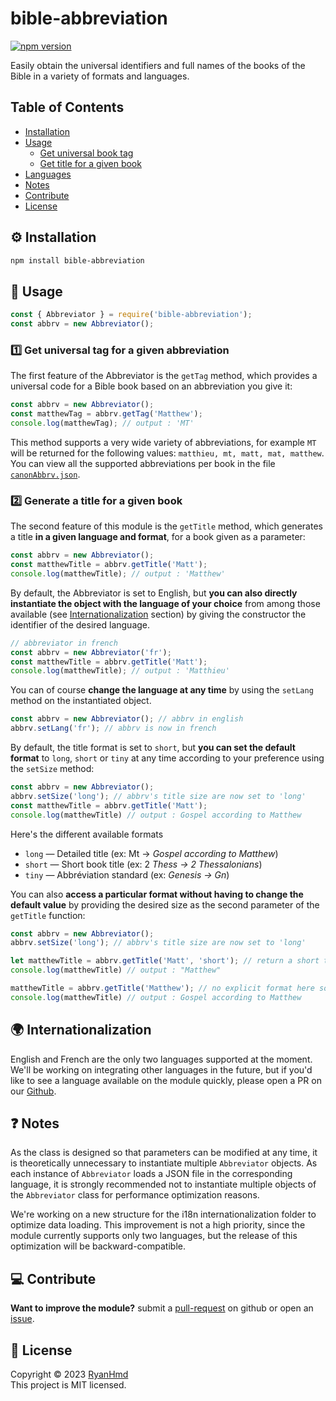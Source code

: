 # bible-abbreviation

[![npm version](https://badge.fury.io/js/bible-abbreviation.svg)](https://www.npmjs.com/package/bible-abbreviation)

Easily obtain the universal identifiers and full names of the books of the Bible in a variety of formats and languages.

## Table of Contents
* [Installation](#installation)
* [Usage](#usage)
    * [Get universal book tag](#first-feature)
    * [Get title for a given book](#second-feature)
* [Languages](#languages)
* [Notes](#notes)
* [Contribute](#contribute)
* [License](#license)


<a name="installation"></a>
## ⚙️ Installation

```bash
npm install bible-abbreviation
```

<a name="usage"></a>
## 📑 Usage

```js
const { Abbreviator } = require('bible-abbreviation');
const abbrv = new Abbreviator();
```

<a name="first-feature"></a>
### 1️⃣ Get universal tag for a given abbreviation

The first feature of the Abbreviator is the `getTag` method, which provides a universal code for a Bible book based on an abbreviation you give it:

```js
const abbrv = new Abbreviator();
const matthewTag = abbrv.getTag('Matthew');
console.log(matthewTag); // output : 'MT'
```

This method supports a very wide variety of abbreviations, for example `MT` will be returned for the following values: `matthieu, mt, matt, mat, matthew`. You can view all the supported abbreviations per book in the file [`canonAbbrv.json`](https://github.com/ryan-hmd/bible-abbreviation/blob/master/static/canonAbbrv.json).

<a name="second-feature"></a>
### 2️⃣ Generate a title for a given book

The second feature of this module is the `getTitle` method, which generates a title **in a given language and format**, for a book given as a parameter:

```js
const abbrv = new Abbreviator();
const matthewTitle = abbrv.getTitle('Matt');
console.log(matthewTitle); // output : 'Matthew'
```

By default, the Abbreviator is set to English, but **you can also directly instantiate the object with the language of your choice** from among those available (see [Internationalization](#languages) section) by giving the constructor the identifier of the desired language.

```js
// abbreviator in french
const abbrv = new Abbreviator('fr');
const matthewTitle = abbrv.getTitle('Matt');
console.log(matthewTitle); // output : 'Matthieu'
```

You can of course **change the language at any time** by using the `setLang` method on the instantiated object.

```js
const abbrv = new Abbreviator(); // abbrv in english
abbrv.setLang('fr'); // abbrv is now in french
```

By default, the title format is set to `short`, but **you can set the default format** to `long`, `short` or `tiny` at any time according to your preference using the `setSize` method:

```js
const abbrv = new Abbreviator();
abbrv.setSize('long'); // abbrv's title size are now set to 'long'
const matthewTitle = abbrv.getTitle('Matt');
console.log(matthewTitle) // output : Gospel according to Matthew
```

Here's the different available formats
- `long` — Detailed title (ex: Mt → *Gospel according to Matthew*)
- `short` — Short book title (ex: 2 *Thess → 2 Thessalonians*)
- `tiny` — Abbréviation standard (ex: *Genesis → Gn*)

You can also **access a particular format without having to change the default value** by providing the desired size as the second parameter of the `getTitle` function:

```js
const abbrv = new Abbreviator();
abbrv.setSize('long'); // abbrv's title size are now set to 'long'

let matthewTitle = abbrv.getTitle('Matt', 'short'); // return a short title even if you set size to long because you explicitly asked for a short size here
console.log(matthewTitle) // output : "Matthew"

matthewTitle = abbrv.getTitle('Matthew'); // no explicit format here so the method return the title with the default size
console.log(matthewTitle) // output : Gospel according to Matthew
```

<a name="languages"></a>
## 🌍 Internationalization

English and French are the only two languages supported at the moment. We'll be working on integrating other languages in the future, but if you'd like to see a language available on the module quickly, please open a PR on our [Github](https://github.com/ryan-hmd/bible-ref-parser/pulls).

<a name="notes"></a>
## ❓ Notes

As the class is designed so that parameters can be modified at any time, it is theoretically unnecessary to instantiate multiple `Abbreviator` objects. As each instance of `Abbreviator` loads a JSON file in the corresponding language, it is strongly recommended not to instantiate multiple objects of the `Abbreviator` class for performance optimization reasons.

We're working on a new structure for the i18n internationalization folder to optimize data loading. This improvement is not a high priority, since the module currently supports only two languages, but the release of this optimization will be backward-compatible.

<a name="contribute"></a>
## 💻 Contribute

**Want to improve the module?** submit a [pull-request](https://github.com/ryan-hmd/bible-abbreviation/pulls) on github or open an [issue](https://github.com/ryan-hmd/abbreviation/issues). 

<a name="license"></a>
## 📜 License

Copyright © 2023 [RyanHmd](https://github.com/ryan-hmd)
<br>
This project is MIT licensed.